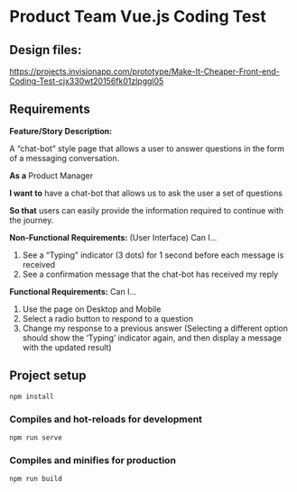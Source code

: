 # Product Team Vue.js Coding Test

## Design files:
https://projects.invisionapp.com/prototype/Make-It-Cheaper-Front-end-Coding-Test-cjx330wt20156fk01zlpggl05


## Requirements
**Feature/Story Description:**

A “chat-bot” style page that allows a user to answer questions in the form of a messaging conversation.


**As a** Product Manager

**I want to** have a chat-bot that allows us to ask the user a set of questions

**So that** users can easily provide the information required to continue with the journey.


**Non-Functional Requirements:** (User Interface)
Can I...
1. See a “Typing” indicator (3 dots) for 1 second before each message is received
2. See a confirmation message that the chat-bot has received my reply


**Functional Requirements:**
Can I...
1. Use the page on Desktop and Mobile
2. Select a radio button to respond to a question
3. Change my response to a previous answer (Selecting a different option should show the ‘Typing’ indicator again, and then display a message with the updated result)



## Project setup
```
npm install
```

### Compiles and hot-reloads for development
```
npm run serve
```

### Compiles and minifies for production
```
npm run build
```

